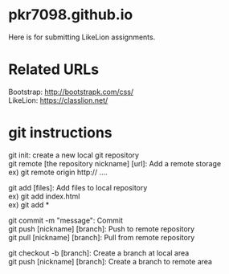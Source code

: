 # pkr7098.github.io
Here is for submitting LikeLion assignments.

    
    
# Related URLs
   Bootstrap: http://bootstrapk.com/css/      
   LikeLion:  https://classlion.net/       
   
   
   
# git instructions     
   git init: create a new local git repository      
   git remote [the repository nickname] [url]: Add a remote storage     
    ex) git remote origin http:// ....    
    
   git add [files]: Add files to local repository   
    ex) git add index.html   
    ex) git add *   
        
   git commit -m "message": Commit     
   git push [nickname] [branch]: Push to remote repository     
   git pull [nickname] [branch]: Pull from remote repository      
      
         
   git checkout -b [branch]: Create a branch at local area     
   git push [nickname] [branch]: Create a branch to remote area     
